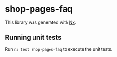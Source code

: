 # shop-pages-faq

This library was generated with [Nx](https://nx.dev).

## Running unit tests

Run `nx test shop-pages-faq` to execute the unit tests.
